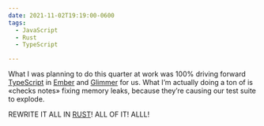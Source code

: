 ```yaml
---
date: 2021-11-02T19:19:00-0600
tags:
  - JavaScript
  - Rust
  - TypeScript

---
```


What I was planning to do this quarter at work was 100% driving forward [TypeScript][ts] in [Ember][ember] and [Glimmer][glimmer] for us. What I’m actually doing a ton of is «checks notes» fixing memory leaks, because they’re causing our test suite to explode.

[ts]: https://www.typescriptlang.org
[ember]: https://emberjs.com/
[glimmer]: https://glimmerjs.com

REWRITE IT ALL IN [RUST][rust]! ALL OF IT! ALLL!

[rust]: https://www.rustlang.org